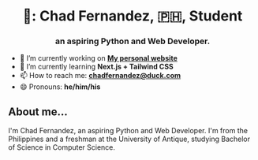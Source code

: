<h1 align="center">👋: Chad Fernandez, 🇵🇭, Student</h1>
<h3 align="center">an aspiring <b>Python</b> and <b>Web Developer</b>.</h3>


- 🔭 I’m currently working on [**My personal website**](https://www.github.com/chof64/chof64)
- 🌱 I’m currently learning **Next.js + Tailwind CSS**
- 📫 How to reach me: [**chadfernandez@duck.com**](mailto:chadfernandez@duck.com)
- 😄 Pronouns: **he/him/his**


## About me...
I'm Chad Fernandez, an aspiring Python and Web Developer. I'm from the Philippines and a freshman at the University of Antique, studying Bachelor of Science in Computer Science.



<!--
**chof64/chof64** is a ✨ _special_ ✨ repository because its `README.md` (this file) appears on your GitHub profile.

Here are some ideas to get you started:

- 🔭 I’m currently working on ...
- 🌱 I’m currently learning ...
- 👯 I’m looking to collaborate on ...
- 🤔 I’m looking for help with ...
- 💬 Ask me about ...
- 📫 How to reach me: ...
- 😄 Pronouns: ...
- ⚡ Fun fact: ...
-->
